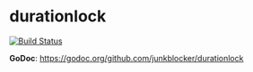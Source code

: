 # durationlock

[![Build Status](https://travis-ci.org/junkblocker/durationlock.svg?branch=master)](https://travis-ci.org/junkblocker/durationlock)

**GoDoc**: https://godoc.org/github.com/junkblocker/durationlock
